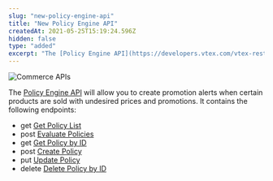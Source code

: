 ```yaml
---
slug: "new-policy-engine-api"
title: "New Policy Engine API"
createdAt: 2021-05-25T15:19:24.596Z
hidden: false
type: "added"
excerpt: "The [Policy Engine API](https://developers.vtex.com/vtex-rest-api/reference/policy-engine-api-overview) will allow you to create promotion alerts when certain products are sold with undesired prices and promotions."
---
```


![Commerce APIs](https://cdn.jsdelivr.net/gh/vtexdocs/dev-portal-content@main/images/new-policy-engine-api-0.png)

The [Policy Engine API](https://developers.vtex.com/vtex-rest-api/reference/policy-engine-api-overview) will allow you to create promotion alerts when certain products are sold with undesired prices and promotions. It contains the following endpoints:

- get [Get Policy List](https://developers.vtex.com/vtex-rest-api/reference/policy#policy_list)
- post [Evaluate Policies](https://developers.vtex.com/vtex-rest-api/reference/policy#policy_evaluate)
- get [Get Policy by ID](https://developers.vtex.com/vtex-rest-api/reference/policy#policy_get)
- post [Create Policy](https://developers.vtex.com/docs/api-reference/policies-system-api#post-/api/policy-engine/policies/-id-)
- put [Update Policy](https://developers.vtex.com/vtex-rest-api/reference/policy#put_api-policy-engine-policies-id)
- delete [Delete Policy by ID](https://developers.vtex.com/vtex-rest-api/reference/policy#policy_delete)
